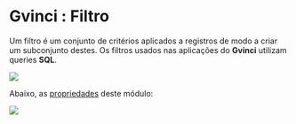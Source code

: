 # Gvinci : Filtro

Um filtro é um conjunto de critérios aplicados a registros de modo a criar um subconjunto destes. Os filtros usados nas aplicações do **Gvinci** utilizam queries **SQL**.

![](http://www.gvinci.com.br/manual/8_049.png)

Abaixo, as [propriedades](http://www.gvinci.com.br/manual/propriedades_do_construtor_de__2.htm) deste módulo:

![](http://www.gvinci.com.br/manual/propfiltro1gv5.png)

